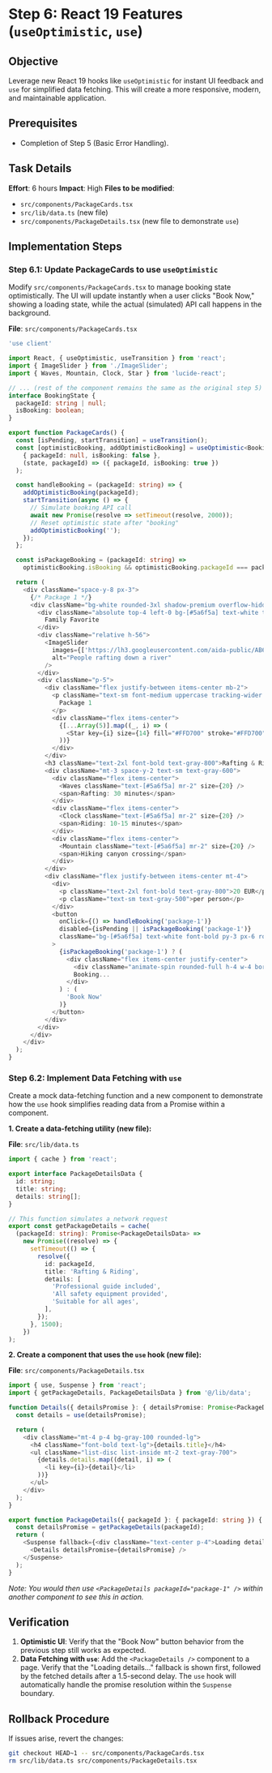 # Step 6: React 19 Features (`useOptimistic`, `use`)

## Objective
Leverage new React 19 hooks like `useOptimistic` for instant UI feedback and `use` for simplified data fetching. This will create a more responsive, modern, and maintainable application.

## Prerequisites
- Completion of Step 5 (Basic Error Handling).

## Task Details
**Effort**: 6 hours
**Impact**: High
**Files to be modified**:
- `src/components/PackageCards.tsx`
- `src/lib/data.ts` (new file)
- `src/components/PackageDetails.tsx` (new file to demonstrate `use`)

## Implementation Steps

### Step 6.1: Update PackageCards to use `useOptimistic`

Modify `src/components/PackageCards.tsx` to manage booking state optimistically. The UI will update instantly when a user clicks "Book Now," showing a loading state, while the actual (simulated) API call happens in the background.

**File**: `src/components/PackageCards.tsx`
```typescript
'use client'

import React, { useOptimistic, useTransition } from 'react';
import { ImageSlider } from './ImageSlider';
import { Waves, Mountain, Clock, Star } from 'lucide-react';

// ... (rest of the component remains the same as the original step 5)
interface BookingState {
  packageId: string | null;
  isBooking: boolean;
}

export function PackageCards() {
  const [isPending, startTransition] = useTransition();
  const [optimisticBooking, addOptimisticBooking] = useOptimistic<BookingState, string>(
    { packageId: null, isBooking: false },
    (state, packageId) => ({ packageId, isBooking: true })
  );

  const handleBooking = (packageId: string) => {
    addOptimisticBooking(packageId);
    startTransition(async () => {
      // Simulate booking API call
      await new Promise(resolve => setTimeout(resolve, 2000));
      // Reset optimistic state after "booking"
      addOptimisticBooking('');
    });
  };

  const isPackageBooking = (packageId: string) =>
    optimisticBooking.isBooking && optimisticBooking.packageId === packageId;

  return (
    <div className="space-y-8 px-3">
      {/* Package 1 */}
      <div className="bg-white rounded-3xl shadow-premium overflow-hidden border border-white/40 relative">
        <div className="absolute top-4 left-0 bg-[#5a6f5a] text-white text-xs font-semibold py-1 px-4 rounded-r-full z-10 shadow-md">
          Family Favorite
        </div>
        <div className="relative h-56">
          <ImageSlider
            images={['https://lh3.googleusercontent.com/aida-public/AB6AXuAy3muCIwLH4QIsLcENlnaAFxf6WymQV6e7hg1mWJln8NSXX2Tq-ZIVhTru0CyCLLsFpoD007GKZZhwI-ECuigvHRaSUEgDLNdXZo-uvPJqzgkdidtj6SHZmzXbhTAAGwY2Fko47FiEr3wyzUJYzhsfQWgVM2T660pFmZ-_Rvr3I--Z7mlGqLuf3JGa50TPsfZb3671Av0SKdb65snYwBlOksS2Tjmk-fdl_UAm3R86gQ5b5kY7T9UV5tAh76LaNqmA89nDKzkZVdtg']}
            alt="People rafting down a river"
          />
        </div>
        <div className="p-5">
          <div className="flex justify-between items-center mb-2">
            <p className="text-sm font-medium uppercase tracking-wider text-gray-500">
              Package 1
            </p>
            <div className="flex items-center">
              {[...Array(5)].map((_, i) => (
                <Star key={i} size={14} fill="#FFD700" stroke="#FFD700" />
              ))}
            </div>
          </div>
          <h3 className="text-2xl font-bold text-gray-800">Rafting & Riding</h3>
          <div className="mt-3 space-y-2 text-sm text-gray-600">
            <div className="flex items-center">
              <Waves className="text-[#5a6f5a] mr-2" size={20} />
              <span>Rafting: 30 minutes</span>
            </div>
            <div className="flex items-center">
              <Clock className="text-[#5a6f5a] mr-2" size={20} />
              <span>Riding: 10-15 minutes</span>
            </div>
            <div className="flex items-center">
              <Mountain className="text-[#5a6f5a] mr-2" size={20} />
              <span>Hiking canyon crossing</span>
            </div>
          </div>
          <div className="flex justify-between items-center mt-4">
            <div>
              <p className="text-2xl font-bold text-gray-800">20 EUR</p>
              <p className="text-sm text-gray-500">per person</p>
            </div>
            <button
              onClick={() => handleBooking('package-1')}
              disabled={isPending || isPackageBooking('package-1')}
              className="bg-[#5a6f5a] text-white font-bold py-3 px-6 rounded-xl text-base hover:bg-opacity-90 transition shadow-md disabled:opacity-50 disabled:cursor-not-allowed min-w-[120px]"
            >
              {isPackageBooking('package-1') ? (
                <div className="flex items-center justify-center">
                  <div className="animate-spin rounded-full h-4 w-4 border-b-2 border-white mr-2"></div>
                  Booking...
                </div>
              ) : (
                'Book Now'
              )}
            </button>
          </div>
        </div>
      </div>
    </div>
  );
}
```

### Step 6.2: Implement Data Fetching with `use`

Create a mock data-fetching function and a new component to demonstrate how the `use` hook simplifies reading data from a Promise within a component.

**1. Create a data-fetching utility (new file):**

**File**: `src/lib/data.ts`
```typescript
import { cache } from 'react';

export interface PackageDetailsData {
  id: string;
  title: string;
  details: string[];
}

// This function simulates a network request
export const getPackageDetails = cache(
  (packageId: string): Promise<PackageDetailsData> =>
    new Promise((resolve) => {
      setTimeout(() => {
        resolve({
          id: packageId,
          title: 'Rafting & Riding',
          details: [
            'Professional guide included',
            'All safety equipment provided',
            'Suitable for all ages',
          ],
        });
      }, 1500);
    })
);
```

**2. Create a component that uses the `use` hook (new file):**

**File**: `src/components/PackageDetails.tsx`
```typescript
import { use, Suspense } from 'react';
import { getPackageDetails, PackageDetailsData } from '@/lib/data';

function Details({ detailsPromise }: { detailsPromise: Promise<PackageDetailsData> }) {
  const details = use(detailsPromise);

  return (
    <div className="mt-4 p-4 bg-gray-100 rounded-lg">
      <h4 className="font-bold text-lg">{details.title}</h4>
      <ul className="list-disc list-inside mt-2 text-gray-700">
        {details.details.map((detail, i) => (
          <li key={i}>{detail}</li>
        ))}
      </ul>
    </div>
  );
}

export function PackageDetails({ packageId }: { packageId: string }) {
  const detailsPromise = getPackageDetails(packageId);
  return (
    <Suspense fallback={<div className="text-center p-4">Loading details...</div>}>
      <Details detailsPromise={detailsPromise} />
    </Suspense>
  );
}
```
*Note: You would then use `<PackageDetails packageId="package-1" />` within another component to see this in action.*

## Verification
1.  **Optimistic UI**: Verify that the "Book Now" button behavior from the previous step still works as expected.
2.  **Data Fetching with `use`**: Add the `<PackageDetails />` component to a page. Verify that the "Loading details..." fallback is shown first, followed by the fetched details after a 1.5-second delay. The `use` hook will automatically handle the promise resolution within the `Suspense` boundary.

## Rollback Procedure
If issues arise, revert the changes:
```bash
git checkout HEAD~1 -- src/components/PackageCards.tsx
rm src/lib/data.ts src/components/PackageDetails.tsx
